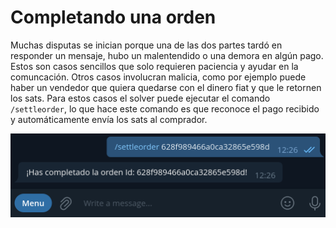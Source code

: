 # Completando una orden

Muchas disputas se inician porque una de las dos partes tardó en responder un mensaje, hubo un malentendido o una demora en algún pago. Estos son casos sencillos que solo requieren paciencia y ayudar en la comuncación.
Otros casos involucran malicia, como por ejemplo puede haber un vendedor que quiera quedarse con el dinero fiat y que le retornen los sats. Para estos casos el solver puede ejecutar el comando `/settleorder`, lo que hace este comando es que reconoce el pago recibido y automáticamente envía los sats al comprador.

![Completando una orden](./assets/images/settleorder.png)
